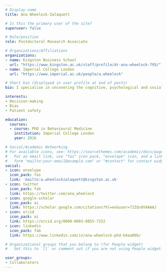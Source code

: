```yaml
---
# Display name
title: Ana Wheelock-Zalaquett

# Is this the primary user of the site?
superuser: false

# Role/position
role: Postdoctoral Research Associate

# Organizations/Affiliations
organizations:
- name: Kingston Business School
  url: "https://www.kingston.ac.uk/staff/profile/dr-ana-wheelock-795/"
- name: Imperial College London
  url: "https://www.imperial.ac.uk/people/a.wheelock"

# Short bio (displayed in user profile at end of posts)
bio: I specialise in uncovering the cognitive, psychological and social factors that influence how people make decisions across different healthcare contexts and issues.

interests:
- Decision-making
- Bias
- Patient safety

education:
  courses:
  - course: PhD in Behavioural Medicine
    institution: Imperial College London
    year: 2016

# Social/Academic Networking
# For available icons, see: https://sourcethemes.com/academic/docs/page-builder/#icons
#   For an email link, use "fas" icon pack, "envelope" icon, and a link in the
#   form "mailto:your-email@example.com" or "#contact" for contact widget.
social:
- icon: envelope
  icon_pack: fas
  link: 'mailto:a.wheelockzalaquett@kingston.ac.uk'
- icon: twitter
  icon_pack: fab
  link: https://twitter.com/ana_wheelock
- icon: google-scholar
  icon_pack: ai
  link: https://scholar.google.com/citations?hl=en&user=72IQv9YAAAAJ
- icon: orcid
  icon_pack: ai
  link: https://orcid.org/0000-0003-0855-7252
- icon: linkedin
  icon_pack: fab
  link: https://www.linkedin.com/in/ana-wheelock-phd-b4aa80b/

# Organizational groups that you belong to (for People widget)
#   Set this to `[]` or comment out if you are not using People widget.

user_groups:
- Collaborators
---
```

